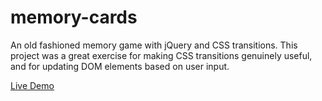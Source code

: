 # memory-cards
An old fashioned memory game with jQuery and CSS transitions. This project was a great exercise for making CSS transitions genuinely useful, and for updating DOM elements based on user input.

[Live Demo](https://ericettensohn.github.io/memory-cards/)
